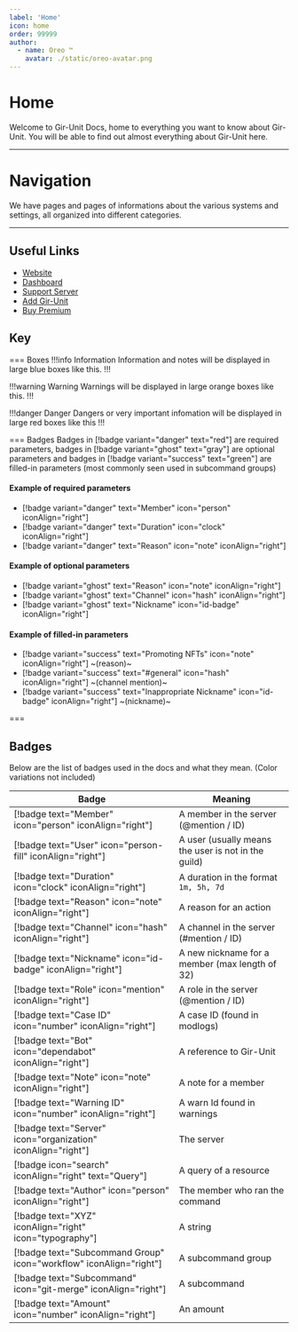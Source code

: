 ```yaml
---
label: 'Home'
icon: home
order: 99999
author:
  - name: Oreo ™
    avatar: ./static/oreo-avatar.png
---
```


# Home

Welcome to Gir-Unit Docs, home to everything you want to know about Gir-Unit. You will be able to find out almost everything about Gir-Unit here.

---

# Navigation

We have pages and pages of informations about the various systems and settings, all organized into different categories.

[//]: # 'Add list after making the folders'

---

## Useful Links

- [Website](./README.md)
- [Dashboard](https://dashboard.skittlechan.com)
- [Support Server](https://discord.gg/3p3QPmUFbT)
- [Add Gir-Unit](https://discord.com/api/oauth2/authorize?client_id=679323237997608982&permissions=8&scope=bot%20applications.commands)
- [Buy Premium](https://patreon.com/oreodev)

## Key

=== Boxes
!!!info Information
Information and notes will be displayed in large blue boxes like this.
!!!

!!!warning Warning
Warnings will be displayed in large orange boxes like this.
!!!

!!!danger Danger
Dangers or very important infomation will be displayed in large red boxes like this
!!!

=== Badges
Badges in [!badge variant="danger" text="red"] are required parameters, badges in [!badge variant="ghost" text="gray"] are optional parameters and badges in [!badge variant="success" text="green"] are filled-in parameters (most commonly seen used in subcommand groups)

#### Example of required parameters

- [!badge variant="danger" text="Member" icon="person" iconAlign="right"]
- [!badge variant="danger" text="Duration" icon="clock" iconAlign="right"]
- [!badge variant="danger" text="Reason" icon="note" iconAlign="right"]

#### Example of optional parameters

- [!badge variant="ghost" text="Reason" icon="note" iconAlign="right"]
- [!badge variant="ghost" text="Channel" icon="hash" iconAlign="right"]
- [!badge variant="ghost" text="Nickname" icon="id-badge" iconAlign="right"]

#### Example of filled-in parameters

- [!badge variant="success" text="Promoting NFTs" icon="note" iconAlign="right"] ~(reason)~
- [!badge variant="success" text="#general" icon="hash" iconAlign="right"] ~(channel mention)~
- [!badge variant="success" text="Inappropriate Nickname" icon="id-badge" iconAlign="right"] ~(nickname)~

===

## Badges

Below are the list of badges used in the docs and what they mean. (Color variations not included)

| Badge                                                              | Meaning                                             |
| ------------------------------------------------------------------ | --------------------------------------------------- |
| [!badge text="Member" icon="person" iconAlign="right"]             | A member in the server (@mention / ID)              |
| [!badge text="User" icon="person-fill" iconAlign="right"]          | A user (usually means the user is not in the guild) |
| [!badge text="Duration" icon="clock" iconAlign="right"]            | A duration in the format `1m, 5h, 7d`               |
| [!badge text="Reason" icon="note" iconAlign="right"]               | A reason for an action                              |
| [!badge text="Channel" icon="hash" iconAlign="right"]              | A channel in the server (#mention / ID)             |
| [!badge text="Nickname" icon="id-badge" iconAlign="right"]         | A new nickname for a member (max length of 32)      |
| [!badge text="Role" icon="mention" iconAlign="right"]              | A role in the server (@mention / ID)                |
| [!badge text="Case ID" icon="number" iconAlign="right"]            | A case ID (found in modlogs)                        |
| [!badge text="Bot" icon="dependabot" iconAlign="right"]            | A reference to Gir-Unit                             |
| [!badge text="Note" icon="note" iconAlign="right"]                 | A note for a member                                 |
| [!badge text="Warning ID" icon="number" iconAlign="right"]         | A warn Id found in warnings                         |
| [!badge text="Server" icon="organization" iconAlign="right"]       | The server                                          |
| [!badge icon="search" iconAlign="right" text="Query"]              | A query of a resource                               |
| [!badge text="Author" icon="person" iconAlign="right"]             | The member who ran the command                      |
| [!badge text="XYZ" iconAlign="right" icon="typography"]            | A string                                            |
| [!badge text="Subcommand Group" icon="workflow" iconAlign="right"] | A subcommand group                                  |
| [!badge text="Subcommand" icon="git-merge" iconAlign="right"]      | A subcommand                                        |
| [!badge text="Amount" icon="number" iconAlign="right"]             | An amount                                           |
